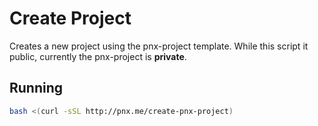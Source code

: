 # Create Project

Creates a new project using the pnx-project template. While this script it public, currently the pnx-project is **private**.

## Running

```bash
bash <(curl -sSL http://pnx.me/create-pnx-project)
```
